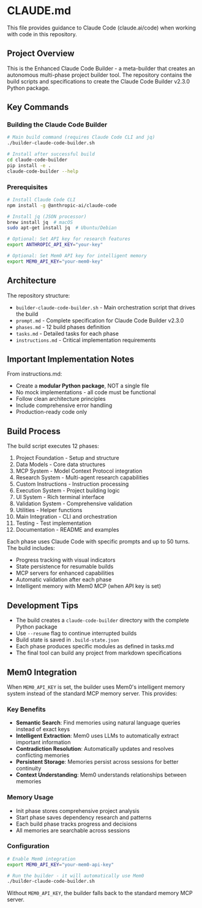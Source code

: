 # CLAUDE.md

This file provides guidance to Claude Code (claude.ai/code) when working with code in this repository.

## Project Overview

This is the Enhanced Claude Code Builder - a meta-builder that creates an autonomous multi-phase project builder tool. The repository contains the build scripts and specifications to create the Claude Code Builder v2.3.0 Python package.

## Key Commands

### Building the Claude Code Builder
```bash
# Main build command (requires Claude Code CLI and jq)
./builder-claude-code-builder.sh

# Install after successful build
cd claude-code-builder
pip install -e .
claude-code-builder --help
```

### Prerequisites
```bash
# Install Claude Code CLI
npm install -g @anthropic-ai/claude-code

# Install jq (JSON processor)
brew install jq  # macOS
sudo apt-get install jq  # Ubuntu/Debian

# Optional: Set API key for research features
export ANTHROPIC_API_KEY="your-key"

# Optional: Set Mem0 API key for intelligent memory
export MEM0_API_KEY="your-mem0-key"
```

## Architecture

The repository structure:
- `builder-claude-code-builder.sh` - Main orchestration script that drives the build
- `prompt.md` - Complete specification for Claude Code Builder v2.3.0
- `phases.md` - 12 build phases definition
- `tasks.md` - Detailed tasks for each phase
- `instructions.md` - Critical implementation requirements

## Important Implementation Notes

From instructions.md:
- Create a **modular Python package**, NOT a single file
- No mock implementations - all code must be functional
- Follow clean architecture principles
- Include comprehensive error handling
- Production-ready code only

## Build Process

The build script executes 12 phases:
1. Project Foundation - Setup and structure
2. Data Models - Core data structures
3. MCP System - Model Context Protocol integration
4. Research System - Multi-agent research capabilities
5. Custom Instructions - Instruction processing
6. Execution System - Project building logic
7. UI System - Rich terminal interface
8. Validation System - Comprehensive validation
9. Utilities - Helper functions
10. Main Integration - CLI and orchestration
11. Testing - Test implementation
12. Documentation - README and examples

Each phase uses Claude Code with specific prompts and up to 50 turns. The build includes:
- Progress tracking with visual indicators
- State persistence for resumable builds
- MCP servers for enhanced capabilities
- Automatic validation after each phase
- Intelligent memory with Mem0 MCP (when API key is set)

## Development Tips

- The build creates a `claude-code-builder` directory with the complete Python package
- Use `--resume` flag to continue interrupted builds
- Build state is saved in `.build-state.json`
- Each phase produces specific modules as defined in tasks.md
- The final tool can build any project from markdown specifications

## Mem0 Integration

When `MEM0_API_KEY` is set, the builder uses Mem0's intelligent memory system instead of the standard MCP memory server. This provides:

### Key Benefits
- **Semantic Search**: Find memories using natural language queries instead of exact keys
- **Intelligent Extraction**: Mem0 uses LLMs to automatically extract important information
- **Contradiction Resolution**: Automatically updates and resolves conflicting memories
- **Persistent Storage**: Memories persist across sessions for better continuity
- **Context Understanding**: Mem0 understands relationships between memories

### Memory Usage
- Init phase stores comprehensive project analysis
- Start phase saves dependency research and patterns
- Each build phase tracks progress and decisions
- All memories are searchable across sessions

### Configuration
```bash
# Enable Mem0 integration
export MEM0_API_KEY="your-mem0-api-key"

# Run the builder - it will automatically use Mem0
./builder-claude-code-builder.sh
```

Without `MEM0_API_KEY`, the builder falls back to the standard memory MCP server.